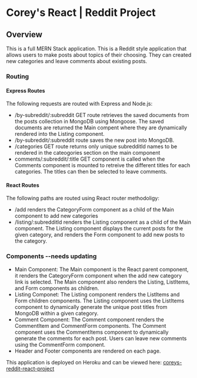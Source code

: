 # Corey's React | Reddit Project

## Overview
This is a full MERN Stack application.  This is a Reddit style application that allows users to make posts about topics of their choosing.  They can created new categories and leave comments about existing posts.   

### Routing
#### Express Routes
The following requests are routed with Express and Node.js:  
* /by-subreddit/:subreddit GET route retrieves the saved documents from the posts collection in MongoDB using Mongoose.  The saved documents are returned the Main compent where they are dynamically rendered into the Listing component.
* /by-subreddit/:subreddit route saves the new post into MongoDB.
* /categories GET route returns only unique subredditId names to be rendered in the cateogories section on the main component
* comments/:subreddit/:title GET component is called when the Comments component is mounted to retreive the different titles for each categories.  The titles can then be selected to leave comments.

#### React Routes
The following paths are routed using React router methodoligy:
* /add renders the CategoryForm component as a child of the Main component to add new categories
* /listing/:subredditId renders the Listing component as a child of the Main component.  The Listing component displays the current posts for the given category, and renders the Form component to add new posts to the category.


### Components --needs updating
* Main Component:  The Main component is the React parent component, it renders the CategoryForm component when the add new category link is selected.  The Main component also renders the Listing, ListItems, and Form components as children.
* Listing Componet: The Listing component renders the ListItems and Form children components.  The Listing component uses the ListItems component to dynamically generate the unique post titles from MongoDB within a given category.
* Comment Component:  The Comment component renders the CommentItem and CommentForm components.  The  Comment component uses the CommentItems component to dynamically generate the comments for each post.  Users can leave new comments using the CommentForm component.
* Header and Footer components are rendered on each page.

This application is deployed on Heroku and can be viewed here: [coreys-reddit-react-project](https://coreys-reddit-react-project.herokuapp.com/)